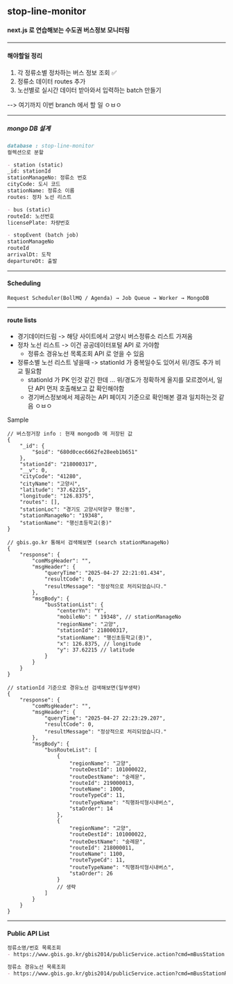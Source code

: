 ## stop-line-monitor
#### next.js 로 연습해보는 수도권 버스정보 모니터링


----
#### 해야할일 정리
1. 각 정류소별 정차하는 버스 정보 조회 ✅ 
2. 정류소 데이터 routes 추가
3. 노선별로 실시간 데이터 받아와서 입력하는 batch 만들기

--> 여기까지 이번 branch 에서 할 일 ㅇㅂㅇ

----

##### mongo DB 설계
```markdown
database : stop-line-monitor
컬렉션으로 분할

- station (static)
_id: stationId 
stationManageNo: 정류소 번호
cityCode: 도시 코드
stationName: 정류소 이름
routes: 정차 노선 리스트

- bus (static)
routeId: 노선번호
licensePlate: 차량번호

- stopEvent (batch job)
stationManageNo
routeId
arrivalDt: 도착
departureDt: 출발
```

---

#### Scheduling
```
Request Scheduler(BollMQ / Agenda) → Job Queue → Worker → MongoDB
```
---

#### route lists
- 경기데이터드림 -> 해당 사이트에서 고양시 버스정류소 리스트 가져옴
- 정차 노선 리스트 -> 이건 공공데이터포털 API 로 가야함
  - 정류소 경유노선 목록조회 API 로 얻을 수 있음
- 정류소별 노선 리스트 넣을때 -> stationId 가 중복일수도 있어서 위/경도 추가 비교 필요함
  - stationId 가 PK 인것 같긴 한데 ... 위/경도가 정확하게 올지를 모르겠어서, 일단 API 먼저 호출해보고 값 확인해야함 
  - 경기버스정보에서 제공하는 API 페이지 기준으로 확인해본 결과 일치하는것 같음 ㅇㅂㅇ
  
Sample
```
// 버스정거장 info : 현재 mongodb 에 저장된 값
{
    "_id": {
        "$oid": "680d0cec6662fe28eeb1b651"
    },
    "stationId": "218000317",
    "__v": 0,
    "cityCode": "41280",
    "cityName": "고양시",
    "latitude": "37.62215",
    "longitude": "126.8375",
    "routes": [],
    "stationLoc": "경기도 고양시덕양구 행신동",
    "stationManageNo": "19348",
    "stationName": "행신초등학교(중)"
}

// gbis.go.kr 통해서 검색해보면 (search stationManageNo)
{
    "response": {
        "comMsgHeader": "",
        "msgHeader": {
            "queryTime": "2025-04-27 22:21:01.434",
            "resultCode": 0,
            "resultMessage": "정상적으로 처리되었습니다."
        },
        "msgBody": {
            "busStationList": {
                "centerYn": "Y",
                "mobileNo": " 19348", // stationManageNo
                "regionName": "고양",
                "stationId": 218000317,
                "stationName": "행신초등학교(중)",
                "x": 126.8375, // longitude
                "y": 37.62215 // latitude
            }
        }
    }
}

// stationId 기준으로 경유노선 검색해보면(일부생략)
{
    "response": {
        "comMsgHeader": "",
        "msgHeader": {
            "queryTime": "2025-04-27 22:23:29.207",
            "resultCode": 0,
            "resultMessage": "정상적으로 처리되었습니다."
        },
        "msgBody": {
            "busRouteList": [
                {
                    "regionName": "고양",
                    "routeDestId": 101000022,
                    "routeDestName": "숭례문",
                    "routeId": 219000013,
                    "routeName": 1000,
                    "routeTypeCd": 11,
                    "routeTypeName": "직행좌석형시내버스",
                    "staOrder": 14
                },
                {
                    "regionName": "고양",
                    "routeDestId": 101000022,
                    "routeDestName": "숭례문",
                    "routeId": 218000011,
                    "routeName": 1100,
                    "routeTypeCd": 11,
                    "routeTypeName": "직행좌석형시내버스",
                    "staOrder": 26
                } 
                // 생략
            ]
        }
    }
}
```

---
#### Public API List
```markdown
정류소명/번호 목록조회
- https://www.gbis.go.kr/gbis2014/publicService.action?cmd=mBusStation

정류소 경유노선 목록조회
- https://www.gbis.go.kr/gbis2014/publicService.action?cmd=mBusStationRoute
```